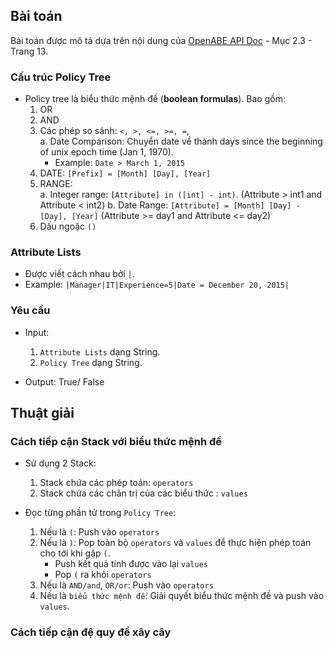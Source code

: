 ## Bài toán
Bài toán được mô tả dựa trên nội dung của [OpenABE API Doc](https://github.com/zeutro/openabe/blob/master/docs/libopenabe-v1.0.0-api-doc.pdf) - Mục 2.3 - Trang 13.
### Cấu trúc Policy Tree
- Policy tree là biểu thức mệnh đề (**boolean formulas**). Bao gồm:   
  1. OR
  2. AND
  3. Các phép so sánh: `<, >, <=, >=, =`,   
    a.  Date Comparison: Chuyển date về thành days since the beginning of unix epoch time (Jan 1, 1970).  
       - Example:  `Date > March 1, 2015`
  4. DATE: `[Prefix] = [Month] [Day], [Year]`
  5. RANGE:   
    a. Integer range: `[Attribute] in ([int] - int)`.    (Attribute > int1 and Attribute < int2)
    b. Date Range:    `[Attribute] = [Month] [Day] - [Day], [Year]`  (Attribute >= day1 and Attribute <= day2)
  6. Dấu ngoặc `()`

### Attribute Lists
- Được viết cách nhau bởi `|`. 
- Example: `|Manager|IT|Experience=5|Date = December 20, 2015|`

### Yêu cầu
- Input:   
  1. `Attribute Lists` dạng String. 
  2. `Policy Tree` dạng String.

- Output: True/ False

## Thuật giải

### Cách tiếp cận Stack với biểu thức mệnh đề 
- Sử dụng 2 Stack: 
  1. Stack chứa các phép toán: `operators`
  2. Stack chứa các chân trị của các biểu thức  : `values`

- Đọc từng phần tử trong `Policy Tree`:
  1. Nếu là `(`: Push vào `operators`
  2. Nếu là `)`: Pop toàn bộ `operators` và `values` để thực hiện phép toán cho tới khi gặp `(`. 
      - Push kết quả tính được vào lại `values`
      - Pop `(` ra khỏi `operators`
  3. Nếu là `AND/and`, `OR/or`: Push vào `operators`
  4. Nếu là `biểu thức mệnh đề`: Giải quyết biểu thức mệnh đề và push vào `values`.

### Cách tiếp cận đệ quy để xây cây